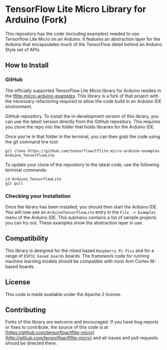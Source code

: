 # TensorFlow Lite Micro Library for Arduino (Fork)

This repository has the code (including examples) needed to use Tensorflow Lite Micro on an Arduino. It features an abstraction layer for the Arduino that encapsulates much of the TensorFlow detail behind an Arduino Style set of APIs.






## How to Install

### GitHub

The officially supported TensorFlow Lite Micro library for Arduino resides
in the [tflite-micro-arduino-examples](https://github.com/tensorflow/tflite-micro-arduino-examples). This library is a fork of that project with the necessary refactoring required to allow the code build in an Arduino IDE environment.

GitHub repository.
To install the in-development version of this library, you can use the latest version directly from the GitHub repository. This requires you clone the repo into the folder that holds libraries for the Arduino IDE. 

Once you're in that folder in the terminal, you can then grab the code using the
git command line tool:

```
git clone https://github.com/tensorflow/tflite-micro-arduino-examples Arduino_TensorFlowLite
```

To update your clone of the repository to the latest code, use the following terminal commands:
```
cd Arduino_TensorFlowLite
git pull
```

### Checking your Installation

Once the library has been installed, you should then start the Arduino IDE. You will now see an `ArduinoTensorFlowLite` entry in the `File -> Examples` menu of the Arduino IDE. This submenu contains a list of sample projects you can try out. These examples show the abstraction layer in use.



## Compatibility

This library is designed for the mbed based `Raspberry Pi Pico` and for a range of `ESP32 based boards` boards. The framework code for running machine learning models should be compatible with most Arm Cortex M-based boards.

## License

This code is made available under the Apache 2 license.

## Contributing

Forks of this library are welcome and encouraged. If you have bug reports or fixes to contribute, the source of this code is at [https://github.com/tensorflow/tflite-micro](http://github.com/tensorflow/tflite-micro) and all issues and pull requests should be directed there.
